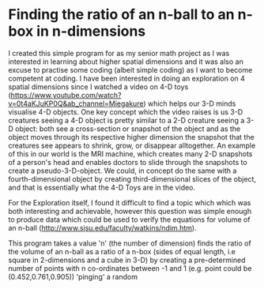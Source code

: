 # Finding the ratio of an n-ball to an n-box in n-dimensions
I created this simple program for as my senior math project as I was interested in learning about higher spatial dimensions and it was also an excuse to practise some coding (albeit simple coding) as I want to become competent at coding. I have been interested in doing an exploration on 4 spatial dimensions since I watched a video on 4-D toys (https://www.youtube.com/watch?v=0t4aKJuKP0Q&ab_channel=Miegakure) which helps our 3-D minds visualise 4-D objects. One key concept which the video raises is us 3-D creatures seeing a 4-D object is pretty similar to a 2-D creature seeing a 3-D object: both see a cross-section or snapshot of the object and as the object moves through its respective higher dimension the snapshot that the creatures see appears to shrink, grow, or disappear alltogether. An example of this in our world is the MRI machine, which creates many 2-D snapshots of a person's head and enables doctors to slide through the snapshots to create a pseudo-3-D-object. We could, in concept do the same with a fourth-dimensional object by creating third-dimensional slices of the object, and that is essentially what the 4-D Toys are in the video.

For the Exploration itself, I found it difficult to find a topic which which was both interesting and achievable, however this question was simple enough to produce data which could be used to verify the equations for volume of an n-ball (http://www.sjsu.edu/faculty/watkins/ndim.htm).

This program takes a value 'n' (the number of dimension) finds the ratio of the volume of an n-ball as a ratio of a n-box (sides of equal length, i.e square in 2-dimensions and a cube in 3-D) by creating a pre-determined number of points with n co-ordinates between -1 and 1 (e.g. point could be (0.452,0.761,0.905)) 'pinging' a random 
